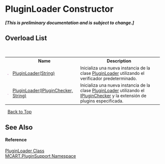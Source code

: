 # PluginLoader Constructor 
 _**\[This is preliminary documentation and is subject to change.\]**_


## Overload List
&nbsp;<table><tr><th></th><th>Name</th><th>Description</th></tr><tr><td>![Public method](media/pubmethod.gif "Public method")</td><td><a href="fa7c4480-2d81-4364-4d69-e6b427377650">PluginLoader(String)</a></td><td>
Inicializa una nueva instancia de la clase <a href="961fb8fe-a926-cf52-d271-b6bb6d9ab92a">PluginLoader</a> utilizando el verificador predeterminado.</td></tr><tr><td>![Public method](media/pubmethod.gif "Public method")</td><td><a href="6c81971a-8f5b-7723-424e-68a69f8dafae">PluginLoader(IPluginChecker, String)</a></td><td>
Inicializa una nueva instancia de la clase <a href="961fb8fe-a926-cf52-d271-b6bb6d9ab92a">PluginLoader</a> utilizando el <a href="c80e6ab4-bc11-7e2d-1234-bd6d0131200a">IPluginChecker</a> y la extensión de plugins especificada.</td></tr></table>&nbsp;
<a href="#pluginloader-constructor">Back to Top</a>

## See Also


#### Reference
<a href="961fb8fe-a926-cf52-d271-b6bb6d9ab92a">PluginLoader Class</a><br /><a href="4abc7841-aae2-1ecc-94fa-a3d251746bda">MCART.PluginSupport Namespace</a><br />